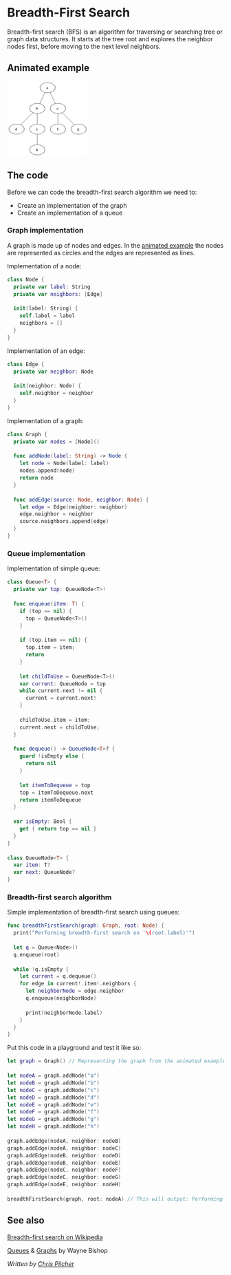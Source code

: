 # Breadth-First Search

Breadth-first search (BFS) is an algorithm for traversing or searching tree or graph data structures. It starts at the tree root and explores the neighbor nodes first, before moving to the next level neighbors.

## Animated example

![Animated example of a breadth-first search](Images/Animated_BFS.gif)

## The code

Before we can code the breadth-first search algorithm we need to:
* Create an implementation of the graph
* Create an implementation of a queue

### Graph implementation

A graph is made up of nodes and edges. In the [animated example](#animated-example) the nodes are represented as circles and the edges are represented as lines.

Implementation of a node:
```swift
class Node {
  private var label: String
  private var neighbors: [Edge]

  init(label: String) {
    self.label = label
    neighbors = []
  }
}
```

Implementation of an edge:
```swift
class Edge {
  private var neighbor: Node

  init(neighbor: Node) {
    self.neighbor = neighbor
  }
}
```

Implementation of a graph:
```swift
class Graph {
  private var nodes = [Node]()

  func addNode(label: String) -> Node {
    let node = Node(label: label)
    nodes.append(node)
    return node
  }

  func addEdge(source: Node, neighbor: Node) {
    let edge = Edge(neighbor: neighbor)
    edge.neighbor = neighbor
    source.neighbors.append(edge)
  }
}
```

### Queue implementation

Implementation of simple queue:

```swift
class Queue<T> {
  private var top: QueueNode<T>!

  func enqueue(item: T) {
    if (top == nil) {
      top = QueueNode<T>()
    }

    if (top.item == nil) {
      top.item = item;
      return
    }

    let childToUse = QueueNode<T>()
    var current: QueueNode = top
    while current.next != nil {
      current = current.next!
    }

    childToUse.item = item;
    current.next = childToUse;
  }

  func dequeue() -> QueueNode<T>? {
    guard !isEmpty else {
      return nil
    }

    let itemToDequeue = top
    top = itemToDequeue.next
    return itemToDequeue
  }

  var isEmpty: Bool {
    get { return top == nil }
  }
}

class QueueNode<T> {
  var item: T?
  var next: QueueNode?
}
```

### Breadth-first search algorithm

Simple implementation of breadth-first search using queues:
```swift
func breadthFirstSearch(graph: Graph, root: Node) {
  print("Performing breadth-first search on '\(root.label)'")

  let q = Queue<Node>()
  q.enqueue(root)

  while !q.isEmpty {
    let current = q.dequeue()
    for edge in current!.item!.neighbors {
      let neighborNode = edge.neighbor
      q.enqueue(neighborNode)

      print(neighborNode.label)
    }
  }
}
```

Put this code in a playground and test it like so:
```swift
let graph = Graph() // Representing the graph from the animated example

let nodeA = graph.addNode("a")
let nodeB = graph.addNode("b")
let nodeC = graph.addNode("c")
let nodeD = graph.addNode("d")
let nodeE = graph.addNode("e")
let nodeF = graph.addNode("f")
let nodeG = graph.addNode("g")
let nodeH = graph.addNode("h")

graph.addEdge(nodeA, neighbor: nodeB)
graph.addEdge(nodeA, neighbor: nodeC)
graph.addEdge(nodeB, neighbor: nodeD)
graph.addEdge(nodeB, neighbor: nodeE)
graph.addEdge(nodeC, neighbor: nodeF)
graph.addEdge(nodeC, neighbor: nodeG)
graph.addEdge(nodeE, neighbor: nodeH)

breadthFirstSearch(graph, root: nodeA) // This will output: Performing breadth-first search on 'a', b, c, d, e, f, g, h

```

## See also

[Breadth-first search on Wikipedia](https://en.wikipedia.org/wiki/Breadth-first_search)

[Queues](http://waynewbishop.com/swift/stacks-queues) & [Graphs](http://waynewbishop.com/swift/graphs) by Wayne Bishop

*Written by [Chris Pilcher](https://github.com/chris-pilcher)*
